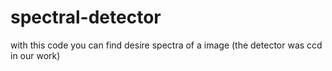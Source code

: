 # spectral-detector
with this code you can find desire spectra of a image (the detector was ccd in our work)

